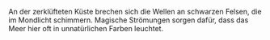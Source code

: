 An der zerklüfteten Küste brechen sich die Wellen an schwarzen Felsen, die im Mondlicht schimmern. Magische Strömungen sorgen dafür, dass das Meer hier oft in unnatürlichen Farben leuchtet.